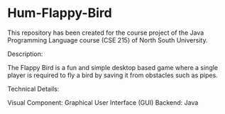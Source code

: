 # Hum-Flappy-Bird
This repository has been created for the course project of the Java Programming Language course (CSE 215) of North South University. 

Description:

The Flappy Bird is a fun and simple desktop based game where a single player is required to fly a bird by saving it from obstacles such as pipes.

Technical Details:

Visual Component: Graphical User Interface (GUI)
Backend: Java 


